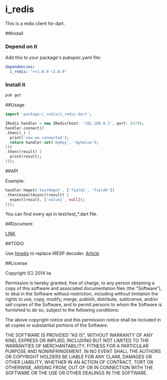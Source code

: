 i_redis
===

This is a redis client for dart.

##Install

### Depend on it

Add this to your package's pubspec.yaml file:

```yaml
dependencies:
  i_redis: ">=1.0.0 <2.0.0"
```

### Install it

```sh
pub get
```

##Usage

```dart
import 'package:i_redis/i_redis.dart';

IRedis handler = new IRedis(host: '192.168.0.1', port: 6379);
handler.connect()
.then((_) {
  print('now we connected');
  return handler.set('myKey', 'myValue');
}))
.then((result) {
  print(result);
}));
```

##API

Example:

```dart
handler.hmget('testHmget', ['field1', 'field4'])
.then(expectAsync((result) {
  expect(result, ['value1', null]);
}));
```
You can find every api in test/test_*.dart file.

##Document

[LINK](http://himulawang.github.io/i_redis/#i_redis.IRedis)

##TODO

Use [hiredis](https://github.com/redis/hiredis) to replace IRESP decoder. [Article](https://www.dartlang.org/articles/native-extensions-for-standalone-dart-vm/)

##License

Copyright (C) 2014 ila

Permission is hereby granted, free of charge, to any person
obtaining a copy of this software and associated documentation
files (the "Software"), to deal in the Software without
restriction, including without limitation the rights to use,
copy, modify, merge, publish, distribute, sublicense, and/or sell
copies of the Software, and to permit persons to whom the
Software is furnished to do so, subject to the following
conditions:

The above copyright notice and this permission notice shall be
included in all copies or substantial portions of the Software.

THE SOFTWARE IS PROVIDED "AS IS", WITHOUT WARRANTY OF ANY KIND,
EXPRESS OR IMPLIED, INCLUDING BUT NOT LIMITED TO THE WARRANTIES
OF MERCHANTABILITY, FITNESS FOR A PARTICULAR PURPOSE AND
NONINFRINGEMENT. IN NO EVENT SHALL THE AUTHORS OR COPYRIGHT
HOLDERS BE LIABLE FOR ANY CLAIM, DAMAGES OR OTHER LIABILITY,
WHETHER IN AN ACTION OF CONTRACT, TORT OR OTHERWISE, ARISING
FROM, OUT OF OR IN CONNECTION WITH THE SOFTWARE OR THE USE OR
OTHER DEALINGS IN THE SOFTWARE.
